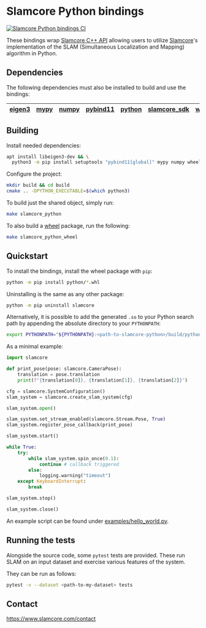# Slamcore Python bindings

[![Slamcore Python bindings CI](../../actions/workflows/ci.yml/badge.svg)](
../../actions/workflows/ci.yml)

These bindings wrap [Slamcore C++ API](https://docs.slamcore.com/cpp_api/index.html)
allowing users to utilize [Slamcore](https://www.slamcore.com/)'s implementation of
the SLAM (Simultaneous Localization and Mapping) algorithm in Python.


## Dependencies

The following dependencies must also be installed to build and use the bindings:

|[eigen3](https://eigen.tuxfamily.org/dox/)|[mypy](https://mypy.readthedocs.io/en/stable/)|[numpy](https://numpy.org/doc/stable/reference/index.html)|[pybind11](https://pybind11.readthedocs.io/en/stable/)|[python](https://docs.python.org/)|[slamcore_sdk](https://docs.slamcore.com/)|[wheel](https://pythonwheels.com/)|
|------------------------------------------|----------------------------------------------|----------------------------------------------------------|------------------------------------------------------|----------------------------------|------------------------------------------|----------------------------------|

## Building

Install needed dependencies:

```sh
apt install libeigen3-dev && \
  python3 -m pip install setuptools "pybind11[global]" mypy numpy wheel
```

Configure the project:

```sh
mkdir build && cd build
cmake .. -DPYTHON_EXECUTABLE=$(which python3)
```

To build just the shared object, simply run:

```sh
make slamcore_python
```

To also build a [wheel](https://pythonwheels.com/) package, run the following:

```sh
make slamcore_python_wheel
```

## Quickstart

To install the bindings, install the wheel package with `pip`:

```sh
python -m pip install python/*.whl
```

Uninstalling is the same as any other package:

```sh
python -m pip uninstall slamcore
```

Alternatively, it is possible to add the generated `.so` to your Python search
path by appending the absolute directory to your `PYTHONPATH`:

```sh
export PYTHONPATH="${PYTHONPATH}:<path-to-slamcore-python>/build/python"
```

As a minimal example:

```python
import slamcore

def print_pose(pose: slamcore.CameraPose):
    translation = pose.translation
    print(f"{translation[0]}, {translation[1]}, {translation[2]}")

cfg = slamcore.SystemConfiguration()
slam_system = slamcore.create_slam_system(cfg)

slam_system.open()

slam_system.set_stream_enabled(slamcore.Stream.Pose, True)
slam_system.register_pose_callback(print_pose)

slam_system.start()

while True:
    try:
        while slam_system.spin_once(0.1):
            continue # callback triggered
        else:
            logging.warning("timeout")
    except KeyboardInterrupt:
        break

slam_system.stop()

slam_system.close()
```

An example script can be found under
[examples/hello_world.py](examples/hello_world.py).

## Running the tests

Alongside the source code, some `pytest` tests are provided. These run SLAM on
an input dataset and exercise various features of the system.

They can be run as follows:

```sh
pytest -v --dataset <path-to-my-dataset> tests
```

## Contact

https://www.slamcore.com/contact
